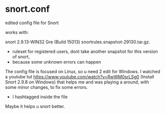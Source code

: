 # snort.conf
edited config file for Snort

works with:

snort 2.9.13-WIN32 Gre (Build 15013)
snortrules.snapshot-29130.tar.gz.
+ ruleset for registered users, dont take another snapshot for this version of snort,
+ because some unknown errors can happen

The config file is focused on Linux, so u need 2 edit for Windows.
I watched a youtube tut https://www.youtube.com/watch?v=RwWM0srLSg0 (Install Snort 2.9.8 on Windows)
that helps me and was playing a around, with some minor changes, to fix some errors.
+ I hashtagged inside the file

Maybe it helps u snort better.
